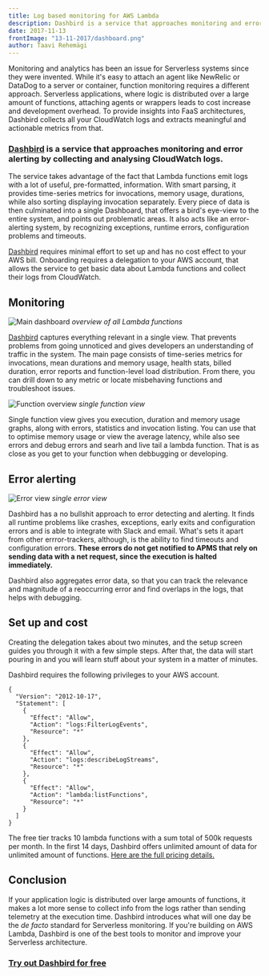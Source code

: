 ```yaml
---
title: Log based monitoring for AWS Lambda
description: Dashbird is a service that approaches monitoring and error-tracking by collecting and analyzing CloudWatch logs.
date: 2017-11-13
frontImage: "13-11-2017/dashboard.png"
author: Taavi Rehemägi
---
```


Monitoring and analytics has been an issue for Serverless systems since they were invented. While it's easy to attach an agent like NewRelic or DataDog to a server or container, function monitoring requires a different approach. Serverless applications, where logic is distributed over a large amount of functions, attaching  agents or wrappers leads to cost increase and development overhead. To provide insights into FaaS architectures, Dashbird collects all your CloudWatch logs and extracts meaningful and actionable metrics from that. 
 
### [Dashbird](https://dashbird.io/monitor-aws-lambda) is a service that approaches monitoring and error alerting by collecting and analysing CloudWatch logs.

The service takes advantage of the fact that Lambda functions emit logs with a lot of useful, pre-formatted, information. With smart parsing, it provides time-series metrics for invocations, memory usage, durations, while also sorting displaying invocation separately. Every piece of data is then culminated into a single Dashboard, that offers a
bird's eye-view to the entire system, and points out problematic areas. It also acts like an error-alerting system, by recognizing exceptions, runtime errors, configuration problems and timeouts. 

[Dashbird](https://dashbird.io/monitor-aws-lambda) requires minimal effort to set up and has no cost effect to your AWS bill. Onboarding requires a delegation to your AWS account, that allows the service to get basic data about Lambda functions and collect their logs from CloudWatch.

## Monitoring
![Main dashboard](/images/blog/13-11-2017/dashboard.png)
_overview of all Lambda functions_

[Dashbird](https://dashbird.io/monitor-aws-lambda) captures everything relevant in a single view. That prevents problems from going unnoticed and gives developers an understanding of traffic in the system. The main page consists of time-series metrics for invocations, mean durations and memory usage, health stats, billed duration, error reports and function-level load distribution. From there, you can drill down to any metric or locate misbehaving functions and troubleshoot issues.

![Function overview](/images/blog/13-11-2017/dashbird-function.png)
_single function view_

Single function view gives you execution, duration and  memory usage graphs, along with errors, statistics and invocation listing. You can use that to optimise memory usage or view the average latency, while also see errors and debug errors and searh and live tail a lambda function. That is as close as you get to your function when debbugging or developing.

## Error alerting
![Error view](/images/blog/13-11-2017/error.png)
_single error view_

Dashbird  has a no bullshit approach to error detecting and alerting. It finds all runtime problems like crashes, exceptions, early exits and configuration errors and is able to integrate with Slack and email. What's sets it apart from other errror-trackers, although, is the ability to find timeouts and configuration errors. **These errors do not get notified to APMS that rely on sending data with a net request, since the execution is halted immediately.**

Dashbird also aggregates error data, so that you can track the relevance and magnitude of a reoccurring error and find overlaps in the logs, that helps with debugging.

## Set up and cost
Creating the delegation takes about two minutes, and the setup screen guides you through it with a few simple steps. After that, the data will start pouring in and you will learn stuff about your system in a matter of minutes. 

Dashbird requires the following privileges to your AWS account.

```
{
  "Version": "2012-10-17",
  "Statement": [
    {
      "Effect": "Allow",
      "Action": "logs:FilterLogEvents",
      "Resource": "*"
    },
    {
      "Effect": "Allow",
      "Action": "logs:describeLogStreams",
      "Resource": "*"
    },
    {
      "Effect": "Allow",
      "Action": "lambda:listFunctions",
      "Resource": "*"
    }
  ]
}
```

The free tier tracks 10 lambda functions with a sum total of  500k requests per month. In the first 14 days, Dashbird offers unlimited amount of data for unlimited amount of functions. [Here are the full pricing details.](https://dashbird.io/pricing)

## Conclusion
If your application logic is distributed over large amounts of functions, it makes a lot more sense to collect info from the logs rather than sending telemetry at the execution time. Dashbird introduces what will one day be the _de facto_ standard for Serverless monitoring. If you're building on AWS Lambda, Dashbird is one of the best tools to monitor and improve your Serverless architecture.

### [Try out Dashbird for free](https://dashbird.io/register) 
